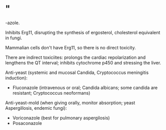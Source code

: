 # "

-azole.

Inhibits Erg11, disrupting the synthesis of ergosterol, cholesterol equivalent in fungi.

Mammalian cells don't have Erg11, so there is no direct toxicity.

There are indirect toxiciites: prolongs the cardiac repolarization and lengthens the QT interval; inhibits cytochrome p450 and stressing the liver.

Anti-yeast (systemic and mucosal Candida, Cryptococcus meningitis induction):
- Fluconazole (intravenous or oral; Candida albicans; some candida are resistant; Cryptococcus neoformans)

Anti-yeast-mold (when giving orally, monitor absorption; yeast Aspergillosis, endemic fungi):
- Voriconazole (best for pulmonary aspergilosis)
- Posaconazole
